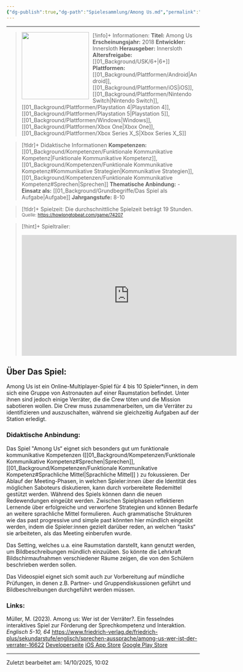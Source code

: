 ```yaml
---
{"dg-publish":true,"dg-path":"Spielesammlung/Among Us.md","permalink":"/spielesammlung/among-us/","noteIcon":"2"}
---
```


---
>[!info]+ Informationen:
><img src = "https://images.igdb.com/igdb/image/upload/t_cover_big/co6kqt.webp"
>style="float:left;height:175px;padding-right:10px">**Titel:** Among Us
>**Erscheinungsjahr:** 2018
>**Entwickler:** Innersloth
>**Herausgeber:** Innersloth
>**Altersfreigabe:** [[01_Background/USK/6+\|6+]]
>**Plattformen:** [[01_Background/Plattformen/Android\|Android]],[[01_Background/Plattformen/iOS\|iOS]],[[01_Background/Plattformen/Nintendo Switch\|Nintendo Switch]],[[01_Background/Plattformen/Playstation 4\|Playstation 4]],[[01_Background/Plattformen/Playstation 5\|Playstation 5]],[[01_Background/Plattformen/Windows\|Windows]],[[01_Background/Plattformen/Xbox One\|Xbox One]],[[01_Background/Plattformen/Xbox Series X_S\|Xbox Series X_S]]

>[!tldr]+ Didaktische Informationen
>**Kompetenzen:** [[01_Background/Kompetenzen/Funktionale Kommunikative Kompetenz\|Funktionale Kommunikative Kompetenz]],[[01_Background/Kompetenzen/Funktionale Kommunikative Kompetenz#Kommunikative Strategien\|Kommunikative Strategien]],[[01_Background/Kompetenzen/Funktionale Kommunikative Kompetenz#Sprechen\|Sprechen]]
>**Thematische Anbindung:** \-
>**Einsatz als:** [[01_Background/Grundbegriffe/Das Spiel als Aufgabe\|Aufgabe]]
>**Jahrgangstufe:** 8-10

>[!tldr]+ Spielzeit: 
>Die durchschnittliche Spielzeit beträgt 19 Stunden.  
><sub>Quelle: https://howlongtobeat.com/game/74207</sub>

>[!hint]+ Spieltrailer:
><iframe width="560" height="315" src="https://www.youtube.com/embed/0YKjFoGxbec?si=5vc6rL-kKbCwyJEZ" title="YouTube video player" frameborder="0" allow="accelerometer; autoplay; clipboard-write; encrypted-media; gyroscope; picture-in-picture; web-share" referrerpolicy="strict-origin-when-cross-origin" allowfullscreen></iframe>


## Über Das Spiel:
Among Us ist ein Online-Multiplayer-Spiel für 4 bis 10 Spieler\*innen, in dem sich eine Gruppe von Astronauten auf einer Raumstation befindet. Unter ihnen sind jedoch einige Verräter, die die Crew töten und die Mission sabotieren wollen. Die Crew muss zusammenarbeiten, um die Verräter zu identifizieren und auszuschalten, während sie gleichzeitig Aufgaben auf der Station erledigt.

### Didaktische Anbindung:

Das Spiel "Among Us“ eignet sich besonders gut um funktionale kommunikative Kompetenzen ([[01_Background/Kompetenzen/Funktionale Kommunikative Kompetenz#Sprechen\|Sprechen]], [[01_Background/Kompetenzen/Funktionale Kommunikative Kompetenz#Sprachliche Mittel\|Sprachliche Mittel]] ) zu fokussieren. Der Ablauf der Meeting-Phasen, in welchen Spieler:innen über die Identität des möglichen Saboteurs diskutieren, kann durch vorbereitete Redemittel gestützt werden. Während des Spiels können dann die neuen Redewendungen eingeübt werden. Zwischen Spielphasen reflektieren Lernende über erfolgreiche und verworfene Strategien und können Bedarfe an weitere sprachliche Mittel formulieren. Auch grammatische Strukturen wie das past progressive und simple past könnten hier mündlich eingeübt werden, indem die Spieler:innen gezielt darüber reden, an welchen "tasks“ sie arbeiteten, als das Meeting einberufen wurde.

Das Setting, welches u.a. eine Raumstation darstellt, kann genutzt werden, um Bildbeschreibungen mündlich einzuüben. So könnte die Lehrkraft Bildschirmaufnahmen verschiedener Räume zeigen, die von den Schülern beschrieben werden sollen.

Das Videospiel eignet sich somit auch zur Vorbereitung auf mündliche Prüfungen, in denen z.B. Partner- und Gruppendiskussionen geführt und Bildbeschreibungen durchgeführt werden müssen. 
### Links:
Müller, M. (2023). Among us: Wer ist der Verräter?. Ein fesselndes interaktives Spiel zur Förderung der Sprechkompetenz und Interaktion. *Englisch 5-10, 64* https://www.friedrich-verlag.de/friedrich-plus/sekundarstufe/englisch/sprechen-aussprache/among-us-wer-ist-der-verrater-16622
[Developerseite](https://www.innersloth.com/)
[iOS App Store](https://apps.apple.com/de/app/among-us/id1351168404)
[Google Play Store](https://play.google.com/store/apps/details?id=com.innersloth.spacemafia&hl=de)


---
Zuletzt bearbeitet am: 14/10/2025, 10:02